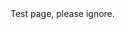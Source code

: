 <!DOCTYPE HTML>
<html>

<head>
<title>Bag of Bees</title>
</head>

<body>
Test page, please ignore.
</body>

</html>
